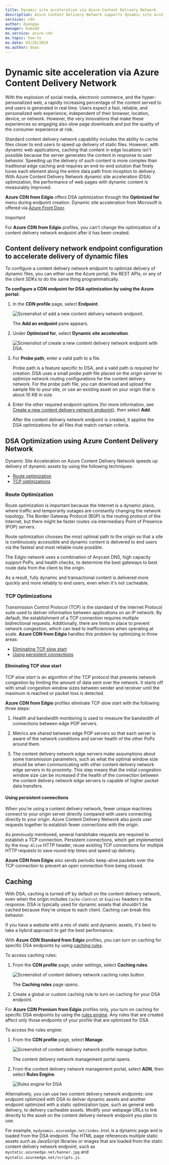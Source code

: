 ```yaml
---
title: Dynamic site acceleration via Azure Content Delivery Network
description: Azure Content Delivery Network supports dynamic site acceleration (DSA) optimization for files with dynamic content.
services: cdn
author: duongau
manager: kumudd
ms.service: azure-cdn
ms.topic: how-to
ms.date: 03/20/2024
ms.author: duau
---
```


# Dynamic site acceleration via Azure Content Delivery Network

With the explosion of social media, electronic commerce, and the hyper-personalized web, a rapidly increasing percentage of the content served to end users is generated in real time. Users expect a fast, reliable, and personalized web experience, independent of their browser, location, device, or network. However, the very innovations that make these experiences so engaging also slow page downloads and put the quality of the consumer experience at risk.

Standard content delivery network capability includes the ability to cache files closer to end users to speed up delivery of static files. However, with dynamic web applications, caching that content in edge locations isn't possible because the server generates the content in response to user behavior. Speeding up the delivery of such content is more complex than traditional edge caching and requires an end-to-end solution that finely tunes each element along the entire data path from inception to delivery. With Azure Content Delivery Network dynamic site acceleration (DSA) optimization, the performance of web pages with dynamic content is measurably improved.

**Azure CDN from Edgio** offers DSA optimization through the **Optimized for** menu during endpoint creation. Dynamic site acceleration from Microsoft is offered via [Azure Front Door](../frontdoor/front-door-overview.md).

> [!IMPORTANT]
> For **Azure CDN from Edgio** profiles, you can't change the optimization of a content delivery network endpoint after it has been created.

<a name='cdn-endpoint-configuration-to-accelerate-delivery-of-dynamic-files'></a>

## Content delivery network endpoint configuration to accelerate delivery of dynamic files

To configure a content delivery network endpoint to optimize delivery of dynamic files, you can either use the Azure portal, the REST APIs, or any of the client SDKs to do the same thing programmatically.

**To configure a CDN endpoint for DSA optimization by using the Azure portal:**

1. In the **CDN profile** page, select **Endpoint**.

   ![Screenshot of add a new content delivery network endpoint.](./media/cdn-dynamic-site-acceleration/cdn-endpoint-profile.png)

   The **Add an endpoint** pane appears.

2. Under **Optimized for**, select **Dynamic site acceleration**.

    ![Screenshot of create a new content delivery network endpoint with DSA.](./media/cdn-dynamic-site-acceleration/cdn-endpoint-dsa.png)

3. For **Probe path**, enter a valid path to a file.

    Probe path is a feature specific to DSA, and a valid path is required for creation. DSA uses a small *probe path* file placed on the origin server to optimize network routing configurations for the content delivery network. For the probe path file, you can download and upload the sample file to your site, or use an existing asset on your origin that is about 10 KB in size.

4. Enter the other required endpoint options (for more information, see [Create a new content delivery network endpoint](cdn-create-new-endpoint.md#create-a-new-cdn-endpoint)), then select **Add**.

   After the content delivery network endpoint is created, it applies the DSA optimizations for all files that match certain criteria.

<a name='dsa-optimization-using-azure-cdn'></a>

## DSA Optimization using Azure Content Delivery Network

Dynamic Site Acceleration on Azure Content Delivery Network speeds up delivery of dynamic assets by using the following techniques:

-	[Route optimization](#route-optimization)
-	[TCP optimizations](#tcp-optimizations)

### Route Optimization

Route optimization is important because the Internet is a dynamic place, where traffic and temporarily outages are constantly changing the network topology. The Border Gateway Protocol (BGP) is the routing protocol of the Internet, but there might be faster routes via intermediary Point of Presence (POP) servers.

Route optimization chooses the most optimal path to the origin so that a site is continuously accessible and dynamic content is delivered to end users via the fastest and most reliable route possible.

The Edgio network uses a combination of Anycast DNS, high capacity support PoPs, and health checks, to determine the best gateways to best route data from the client to the origin.

As a result, fully dynamic and transactional content is delivered more quickly and more reliably to end users, even when it's not cacheable.

### TCP Optimizations

Transmission Control Protocol (TCP) is the standard of the Internet Protocol suite used to deliver information between applications on an IP network. By default, the establishment of a TCP connection requires multiple bidirectional requests. Additionally, there are limits in place to prevent network congestion, which can lead to inefficiencies when operating at scale. **Azure CDN from Edgio** handles this problem by optimizing in three areas:

- [Eliminating TCP slow start](#eliminating-tcp-slow-start)
- [Using persistent connections](#leveraging-persistent-connections)

#### Eliminating TCP slow start

TCP *slow start* is an algorithm of the TCP protocol that prevents network congestion by limiting the amount of data sent over the network. It starts off with small congestion window sizes between sender and receiver until the maximum is reached or packet loss is detected.

**Azure CDN from Edgio** profiles eliminate TCP slow start with the following three steps:

1. Health and bandwidth monitoring is used to measure the bandwidth of connections between edge POP servers.

2. Metrics are shared between edge POP servers so that each server is aware of the network conditions and server health of the other PoPs around them.

3. The content delivery network edge servers make assumptions about some transmission parameters, such as what the optimal window size should be when communicating with other content delivery network edge servers in its proximity. This step means that the initial congestion window size can be increased if the health of the connection between the content delivery network edge servers is capable of higher packet data transfers.

<a name='leveraging-persistent-connections'></a>

#### Using persistent connections

When you're using a content delivery network, fewer unique machines connect to your origin server directly compared with users connecting directly to your origin. Azure Content Delivery Network also pools user requests together to establish fewer connections with the origin.

As previously mentioned, several handshake requests are required to establish a TCP connection. Persistent connections, which get implemented by the `Keep-Alive` HTTP header, reuse existing TCP connections for multiple HTTP requests to save round-trip times and speed up delivery.

**Azure CDN from Edgio** also sends periodic keep-alive packets over the TCP connection to prevent an open connection from being closed.

## Caching

With DSA, caching is turned off by default on the content delivery network, even when the origin includes `Cache-Control` or `Expires` headers in the response. DSA is typically used for dynamic assets that shouldn't be cached because they're unique to each client. Caching can break this behavior.

If you have a website with a mix of static and dynamic assets, it's best to take a hybrid approach to get the best performance.

With **Azure CDN Standard from Edgio** profiles, you can turn on caching for specific DSA endpoints by using [caching rules](cdn-caching-rules.md).

To access caching rules:

1. From the **CDN profile** page, under settings, select **Caching rules**.

    ![Screenshot of content delivery network caching rules button.](./media/cdn-dynamic-site-acceleration/cdn-caching-rules-btn.png)

    The **Caching rules** page opens.

2. Create a global or custom caching rule to turn on caching for your DSA endpoint.

For **Azure CDN Premium from Edgio** profiles only, you turn on caching for specific DSA endpoints by using the [rules engine](./cdn-verizon-premium-rules-engine.md). Any rules that are created affect only those endpoints of your profile that are optimized for DSA.

To access the rules engine:

1. From the **CDN profile** page, select **Manage**.

    ![Screenshot of content delivery network profile manage button.](./media/cdn-dynamic-site-acceleration/cdn-manage-btn.png)

    The content delivery network management portal opens.

2. From the content delivery network management portal, select **ADN**, then select **Rules Engine**.

    ![Rules engine for DSA](./media/cdn-dynamic-site-acceleration/cdn-dsa-rules-engine.png)

Alternatively, you can use two content delivery network endpoints: one endpoint optimized with DSA to deliver dynamic assets and another endpoint optimized with a static optimization type, such as general web delivery, to delivery cacheable assets. Modify your webpage URLs to link directly to the asset on the content delivery network endpoint you plan to use.

For example, `mydynamic.azureedge.net/index.html` is a dynamic page and is loaded from the DSA endpoint. The HTML page references multiple static assets such as JavaScript libraries or images that are loaded from the static content delivery network endpoint, such as `mystatic.azureedge.net/banner.jpg` and `mystatic.azureedge.net/scripts.js`.
